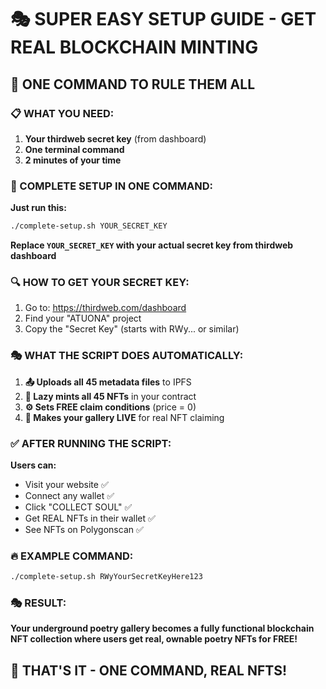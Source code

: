 # 🎭 SUPER EASY SETUP GUIDE - GET REAL BLOCKCHAIN MINTING

## 🎯 ONE COMMAND TO RULE THEM ALL

### 📋 WHAT YOU NEED:
1. **Your thirdweb secret key** (from dashboard)
2. **One terminal command**
3. **2 minutes of your time**

### 🚀 COMPLETE SETUP IN ONE COMMAND:

**Just run this:**
```bash
./complete-setup.sh YOUR_SECRET_KEY
```

**Replace `YOUR_SECRET_KEY` with your actual secret key from thirdweb dashboard**

### 🔍 **HOW TO GET YOUR SECRET KEY:**
1. Go to: https://thirdweb.com/dashboard
2. Find your "ATUONA" project
3. Copy the "Secret Key" (starts with RWy... or similar)

### 🎭 **WHAT THE SCRIPT DOES AUTOMATICALLY:**

1. **📤 Uploads all 45 metadata files** to IPFS
2. **🎯 Lazy mints all 45 NFTs** in your contract
3. **⚙️ Sets FREE claim conditions** (price = 0)
4. **🎉 Makes your gallery LIVE** for real NFT claiming

### ✅ **AFTER RUNNING THE SCRIPT:**

**Users can:**
- Visit your website ✅
- Connect any wallet ✅
- Click "COLLECT SOUL" ✅
- Get REAL NFTs in their wallet ✅
- See NFTs on Polygonscan ✅

### 🔥 **EXAMPLE COMMAND:**

```bash
./complete-setup.sh RWyYourSecretKeyHere123
```

### 🎭 **RESULT:**

**Your underground poetry gallery becomes a fully functional blockchain NFT collection where users get real, ownable poetry NFTs for FREE!**

## 🚨 **THAT'S IT - ONE COMMAND, REAL NFTS!**